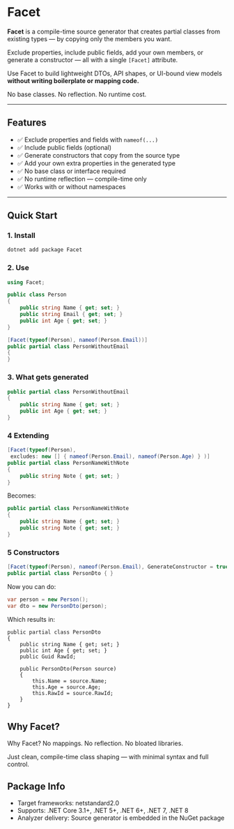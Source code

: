# Facet

**Facet** is a compile-time source generator that creates partial classes from existing types — by copying only the members you want.

Exclude properties, include public fields, add your own members, or generate a constructor — all with a single `[Facet]` attribute.

Use Facet to build lightweight DTOs, API shapes, or UI-bound view models **without writing boilerplate or mapping code.**

No base classes. No reflection. No runtime cost.

---

## Features

- :white_check_mark: Exclude properties and fields with `nameof(...)`
- :white_check_mark: Include public fields (optional)
- :white_check_mark: Generate constructors that copy from the source type
- :white_check_mark: Add your own extra properties in the generated type
- :white_check_mark: No base class or interface required
- :white_check_mark: No runtime reflection — compile-time only
- :white_check_mark: Works with or without namespaces

---

## Quick Start

### 1. Install

```bash
dotnet add package Facet
```

### 2. Use

```csharp
using Facet;

public class Person
{
    public string Name { get; set; }
    public string Email { get; set; }
    public int Age { get; set; }
}

[Facet(typeof(Person), nameof(Person.Email))]
public partial class PersonWithoutEmail
{
}
```

### 3. What gets generated

```csharp
public partial class PersonWithoutEmail
{
    public string Name { get; set; }
    public int Age { get; set; }
}
```

### 4 Extending

```csharp
[Facet(typeof(Person),
 excludes: new [] { nameof(Person.Email), nameof(Person.Age) } )]
public partial class PersonNameWithNote
{
    public string Note { get; set; }
}
```

Becomes:

```csharp
public partial class PersonNameWithNote
{
    public string Name { get; set; }
    public string Note { get; set; }
}
```

### 5 Constructors

```csharp
[Facet(typeof(Person), nameof(Person.Email), GenerateConstructor = true)]
public partial class PersonDto { }
```

Now you can do:

```csharp
var person = new Person();
var dto = new PersonDto(person);
```

Which results in:

```
public partial class PersonDto
{
    public string Name { get; set; }
    public int Age { get; set; }
    public Guid RawId;

    public PersonDto(Person source)
    {
        this.Name = source.Name;
        this.Age = source.Age;
        this.RawId = source.RawId;
    }
}
```

## Why Facet?

Why Facet?
No mappings. No reflection. No bloated libraries.

Just clean, compile-time class shaping — with minimal syntax and full control.

## Package Info

- Target frameworks: netstandard2.0
- Supports: .NET Core 3.1+, .NET 5+, .NET 6+, .NET 7, .NET 8
- Analyzer delivery: Source generator is embedded in the NuGet package
